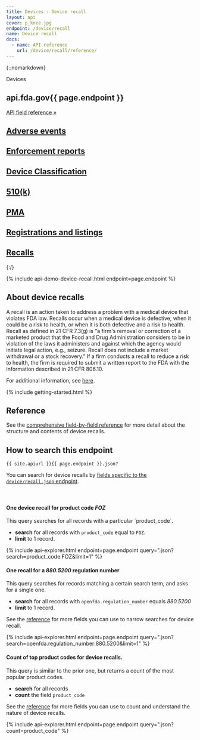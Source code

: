 ```yaml
---
title: Devices - Device recall
layout: api
cover: p_knee.jpg
endpoint: /device/recall
name: Device recall
docs:
  - name: API reference
    url: /device/recall/reference/
---
```

{::nomarkdown}
<section class="content-heading api {% if page.cover %}cover{% endif %}" style="background-image:url('{{ site.baseurl }}/assets/img/{{ page.cover }}');">
  <div class="content-heading-text">
    <div class="content-heading-title">
      Devices
    </div>
    <h1><span class="faded">api.fda.gov</span>{{ page.endpoint }}</h1>
    <a href="{{ site.baseurl }}{{ page.endpoint }}/reference/" class="api-nav">API field reference »</a>
  </div>
</section>

<div class="row tabs">
  <div class="col-sm-6 tab"><h2><a href="{{ site.baseurl }}/device/event/">Adverse events</a></h2></div>
  <div class="col-sm-6 tab"><h2><a href="{{ site.baseurl }}/device/enforcement/">Enforcement reports</a></h2></div>
  <div class="col-sm-6 tab"><h2><a href="{{ site.baseurl }}/device/classification/">Device Classification</a></h2></div>
  <div class="col-sm-6 tab"><h2><a href="{{ site.baseurl }}/device/510k/">510(k)</a></h2></div>
  <div class="col-sm-6 tab"><h2><a href="{{ site.baseurl }}/device/pma/">PMA</a></h2></div>
  <div class="col-sm-6 tab"><h2><a href="{{ site.baseurl }}/device/registrationlisting/">Registrations and listings</a></h2></div>
  <div class="col-sm-6 tab selected"><h2><a href="{{ site.baseurl }}/device/recall/">Recalls</a></h2></div>
</div>
{:/}

{% include api-demo-device-recall.html endpoint=page.endpoint %}

<section class="reference">

## About device recalls

A recall is an action taken to address a problem with a medical device that violates FDA law. Recalls occur when a medical device is defective, when it could be a risk to health, or when it is both defective and a risk to health. Recall as defined in 21 CFR 7.3(g) is “a firm's removal or correction of a marketed product that the Food and Drug Administration considers to be in violation of the laws it administers and against which the agency would initiate legal action, e.g., seizure. Recall does not include a market withdrawal or a stock recovery.”  If a firm conducts a recall to reduce a risk to health, the firm is required to submit a written report to the FDA with the information described in 21 CFR 806.10.

For additional information, see [here](http://www.fda.gov/MedicalDevices/Safety/ListofRecalls/ucm329946.htm).

<!-- TODO(hansnelsen): Add dataset page once it is ready -->
{% include getting-started.html %}

## Reference

See the <a href="reference/">comprehensive field-by-field reference</a> for more detail about the structure and contents of device recalls.

## How to search this endpoint

    {{ site.apiurl }}{{ page.endpoint }}.json?

You can search for device recalls by <a href="reference/">fields specific to the `device/recall.json` endpoint</a>.

<div class="api-explorer" style="margin-top: 7ex">
<div class="query">
<h4 class="query-title">One device recall for product code <em>FOZ</em></h4>
<div class="query-description">
This query searches for all records with a particular `product_code`.

 - **search** for all records with `product_code` equal to `FOZ`.
 - **limit** to 1 record.

</div>
</div>
<div class="explorer">
{% include api-explorer.html endpoint=page.endpoint query=".json?search=product_code:FOZ&limit=1" %}
</div>
</div>

<div class="api-explorer">
<div class="query">
<h4 class="query-title">One recall for a <em>880.5200</em> regulation number</h4>
<div class="query-description">
This query searches for records matching a certain search term, and asks for a single one.

 - **search** for all records with `openfda.regulation_number` equals *880.5200*
 - **limit** to 1 record.

See the [reference](reference/) for more fields you can use to narrow searches for device recall.
</div>
</div>
<div class="explorer">
{% include api-explorer.html endpoint=page.endpoint query=".json?search=openfda.regulation_number:880.5200&limit=1" %}
</div>
</div>

<div class="api-explorer">
<div class="query">
<h4 class="query-title">Count of top product codes for device recalls.</h4>
<div class="query-description">
This query is similar to the prior one, but returns a count of the most popular product codes.

  - **search** for all records
  - **count** the field `product_code`

See the [reference](reference/) for more fields you can use to count and understand the nature of device recalls.
</div>
<!-- <svg class="chart"></svg> -->
</div>
<div class="explorer">
{% include api-explorer.html endpoint=page.endpoint query=".json?count=product_code" %}
</div>
</div>

</section>
